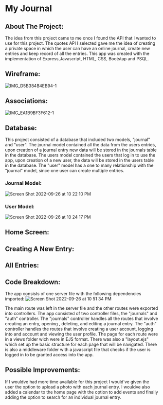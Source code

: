 # My Journal

## About The Project:

The idea from this project came to me once I found the API that I wanted to use for this project. The quotes API I selected gave me the idea of creating
a private space in which the user can have an online journal, create new entries and keep record of all the entries. This app was created with the 
implementation of Express,Javascript, HTML, CSS, Bootstap and PSQL.

## Wireframe:
![IMG_D5B384B4EB94-1](https://user-images.githubusercontent.com/96893640/192419204-5fb64f39-e223-49a7-b508-9e53f5262bfd.jpeg)


## Associations:
![IMG_EA1B9BF3F612-1](https://user-images.githubusercontent.com/96893640/192418261-5890540d-f97c-4051-ac64-e37c522a987e.jpeg)

## Database:
This project consisted of a database that included two models, "journal" and "user". The journal model contained all the data from the users entries,
upon creation of a journal entry new data will be stored in the journals table in the database. The users model contained the users that log in to use 
the app, upon creation of a new user, the data will be stored in the users table in the database. The "user" model has a one to many relationship with the
"journal" model, since one user can create multiple entries.
### Journal Model:
![Screen Shot 2022-09-26 at 10 22 10 PM](https://user-images.githubusercontent.com/96893640/192416588-16a93719-408e-48b3-b100-a788d73785ac.png)

### User Model:
![Screen Shot 2022-09-26 at 10 24 17 PM](https://user-images.githubusercontent.com/96893640/192416864-fae68d86-d1da-4d6b-89bb-6518fb12bafb.png)


## Home Screen:


## Creating A New Entry:

## All Entries:

## Code Breakdown:
The app consists of one server file with the following dependencies imported:
![Screen Shot 2022-09-26 at 10 51 34 PM](https://user-images.githubusercontent.com/96893640/192420656-fb8f0eed-fc28-4c75-8bd6-998e6a4492e0.png)

The main route was left in the server file and the other routes were exported into controllers. The app consisted of two controller files, the "journals"
and "auth" controller. The "journals" controller handles all the routes that involve creating an entry, opening , deleting, and editing a journal entry.
The "auth" controller handles the routes that involve creating a user account, logging into and account and viewing the user profile.
The page for each route were in a views folder wich were in EJS format. There was also a "layout.ejs" which set up the basic structure for each page that
will be navigated. There is also a middleware folder with a javascript file that checks if the user is logged in to be granted access into the app.

## Possible Improvements:
If I wouldve had more time available for this project I would've given the user the option to upload a photo with each journal entry. I wouldve also added
a calendar to the home page with the option to add events and finally adding the option to search for an individual journal entry.
